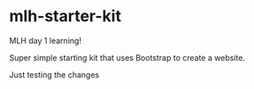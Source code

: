 # mlh-starter-kit
MLH day 1 learning!

Super simple starting kit that uses Bootstrap to create a website.

Just testing the changes